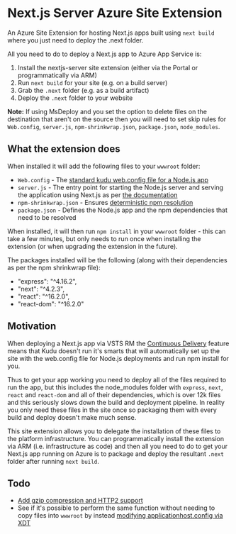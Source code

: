 # Next.js Server Azure Site Extension
An Azure Site Extension for hosting Next.js apps built using `next build` where you just need to deploy the .next folder.

All you need to do to deploy a Next.js app to Azure App Service is:

1. Install the nextjs-server site extension (either via the Portal or programmatically via ARM)
2. Run `next build` for your site (e.g. on a build server)
3. Grab the `.next` folder (e.g. as a build artifact)
4. Deploy the `.next` folder to your website

**Note:** If using MsDeploy and you set the option to delete files on the destination that aren't on the source then you will need to set skip rules for `Web.config`, `server.js`, `npm-shrinkwrap.json`, `package.json`, `node_modules`.

## What the extension does

When installed it will add the following files to your `wwwroot` folder:

* `Web.config` - The [standard kudu web.config file for a Node.js app](https://github.com/projectkudu/kudu/wiki/Using-a-custom-web.config-for-Node-apps)
* `server.js` - The entry point for starting the Node.js server and serving the application using Next.js as per [the documentation](https://learnnextjs.com/basics/deploying-a-nextjs-app/deploy-with-a-custom-server)
* `npm-shrinkwrap.json` - Ensures [deterministic npm resolution](https://nodejs.org/en/blog/npm/managing-node-js-dependencies-with-shrinkwrap/)
* `package.json` - Defines the Node.js app and the npm dependencies that need to be resolved

When installed, it will then run `npm install` in your `wwwroot` folder - this can take a few minutes, but only needs to run once when installing the extension (or when upgrading the extension in the future).

The packages installed will be the following (along with their dependencies as per the npm shrinkwrap file):

* "express": "^4.16.2",
* "next": "^4.2.3",
* "react": "^16.2.0",
* "react-dom": "^16.2.0"

## Motivation

When deploying a Next.js app via VSTS RM the [Continuous Delivery](https://github.com/projectkudu/kudu/wiki/VSTS-vs-Kudu-deployments) feature means that Kudu doesn't run it's smarts that will automatically set up the site with the web.config file for Node.js deployments and run npm install for you.

Thus to get your app working you need to deploy all of the files required to run the app, but this includes the node_modules folder with `express`, `next`, `react` and `react-dom` and all of their dependencies, which is over 12k files and this seriously slows down the build and deployment pipeline. In reality you only need these files in the site once so packaging them with every build and deploy doesn't make much sense.

This site extension allows you to delegate the installation of these files to the platform infrastructure. You can programmatically install the extension via ARM (i.e. infrastructure as code) and then all you need to do to get your Next.js app running on Azure is to package and deploy the resultant `.next` folder after running `next build`.

## Todo

* [Add gzip compression and HTTP2 support](https://github.com/zeit/next.js/wiki/Getting-ready-for-production)
* See if it's possible to perform the same function without needing to copy files into `wwwroot` by instead [modifying applicationhost.config via XDT](https://github.com/projectkudu/kudu/wiki/Azure-Site-Extensions)